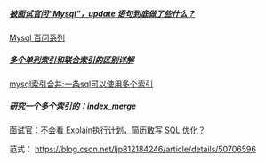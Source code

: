 ##### [被面试官问“Mysql”，update 语句到底做了些什么？](https://zhuanlan.zhihu.com/p/107853769)

[Mysql 百问系列](https://juejin.im/post/5e4f90596fb9a07cc845a451)



##### [多个单列索引和联合索引的区别详解](https://blog.csdn.net/Abysscarry/article/details/80792876)

[mysql索引合并:一条sql可以使用多个索引](https://www.bo56.com/mysql%E7%B4%A2%E5%BC%95%E5%90%88%E5%B9%B6%E4%B8%80%E6%9D%A1sql%E5%8F%AF%E4%BB%A5%E4%BD%BF%E7%94%A8%E5%A4%9A%E4%B8%AA%E7%B4%A2%E5%BC%95/)

##### 研究一个多个索引的：index_merge



[面试官：不会看 Explain执行计划，简历敢写 SQL 优化？](https://mp.weixin.qq.com/s?__biz=MzU0OTE4MzYzMw==&mid=2247489312&idx=1&sn=dd6335aed912f8d3e67b12b5e18aa600&chksm=fbb29edeccc517c8c8dd098e8be92136fc53ba6baf7d11e398054161005827451499ef777810&mpshare=1&scene=1&srcid=&sharer_sharetime=1593143677886&sharer_shareid=9b22e43e0b2fa271c30a1874babe3163&key=a3bcbd976c3062976ee58522fd6907d222bf6f2b4869bfcfab959f6196b3584cc41e4ca8ad3847907746169275c2672e8980f68904ddf9adfe0b8a92b04cda93699d43cd61bbdbf0ec1d17c3cccb8683&ascene=1&uin=MjA2MDU2NjU2MA%3D%3D&devicetype=Windows+10+x64&version=6209007b&lang=en&exportkey=AzT%2B0Dvjdi%2BeMPSAEs%2FUngY%3D&pass_ticket=ZPG7zPQ4uSyKHFjU3Tb6yE9UPoEtAT0vdAOU%2BnDmQL8jafe63Zam7CI03cW2mH2v])

范式：
https://blog.csdn.net/ljp812184246/article/details/50706596

